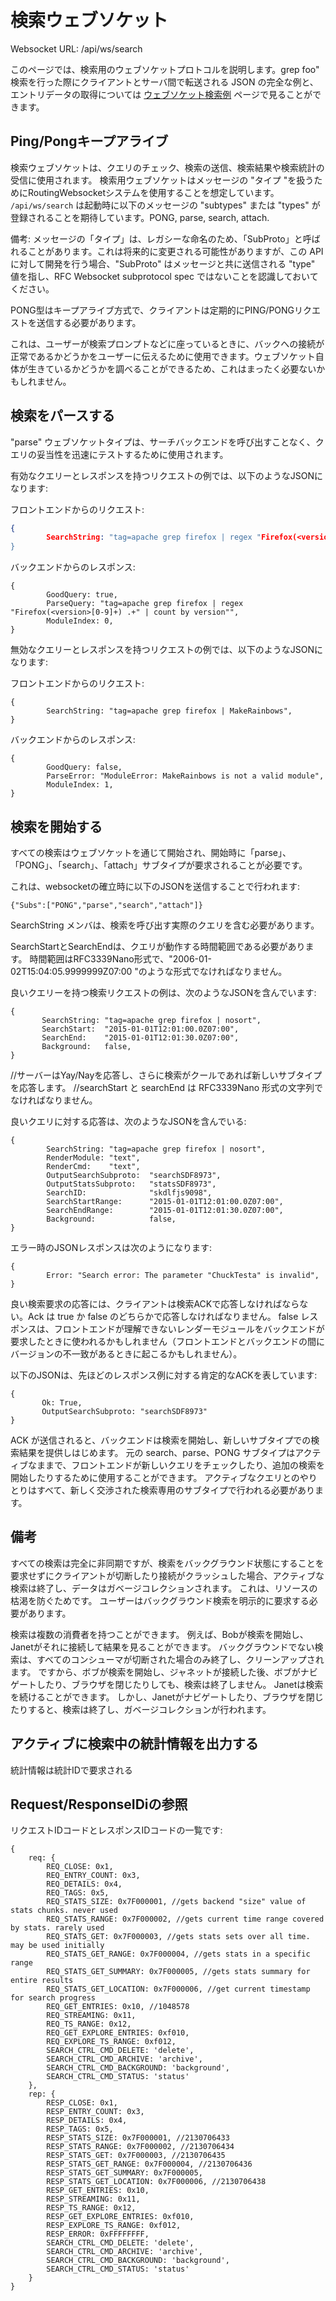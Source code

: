 # 検索ウェブソケット

Websocket URL: /api/ws/search

このページでは、検索用のウェブソケットプロトコルを説明します。grep foo" 検索を行った際にクライアントとサーバ間で転送される JSON の完全な例と、エントリデータの取得については [ウェブソケット検索例](websocket-search-example.md) ページで見ることができます。

## Ping/Pongキープアライブ

検索ウェブソケットは、クエリのチェック、検索の送信、検索結果や検索統計の受信に使用されます。 検索用ウェブソケットはメッセージの "タイプ "を扱うためにRoutingWebsocketシステムを使用することを想定しています。 `/api/ws/search` は起動時に以下のメッセージの "subtypes" または "types" が登録されることを期待しています。PONG, parse, search, attach.

備考: メッセージの「タイプ」は、レガシーな命名のため、「SubProto」と呼ばれることがあります。これは将来的に変更される可能性がありますが、この API に対して開発を行う場合、"SubProto" はメッセージと共に送信される "type" 値を指し、RFC Websocket subprotocol spec ではないことを認識しておいてください。

PONG型はキープアライブ方式で、クライアントは定期的にPING/PONGリクエストを送信する必要があります。

これは、ユーザーが検索プロンプトなどに座っているときに、バックへの接続が正常であるかどうかをユーザーに伝えるために使用できます。ウェブソケット自体が生きているかどうかを調べることができるため、これはまったく必要ないかもしれません。

## 検索をパースする

"parse" ウェブソケットタイプは、サーチバックエンドを呼び出すことなく、クエリの妥当性を迅速にテストするために使用されます。

有効なクエリーとレスポンスを持つリクエストの例では、以下のようなJSONになります:

フロントエンドからのリクエスト:
```json
{
        SearchString: "tag=apache grep firefox | regex "Firefox(<version>[0-9]+) .+" | count by version""
}
```

バックエンドからのレスポンス:
```
{
        GoodQuery: true,
        ParseQuery: "tag=apache grep firefox | regex "Firefox(<version>[0-9]+) .+" | count by version"",
        ModuleIndex: 0,
}
```

無効なクエリーとレスポンスを持つリクエストの例では、以下のようなJSONになります:

フロントエンドからのリクエスト:
```
{
        SearchString: "tag=apache grep firefox | MakeRainbows",
}
```

バックエンドからのレスポンス:
```
{
        GoodQuery: false,
        ParseError: "ModuleError: MakeRainbows is not a valid module",
        ModuleIndex: 1,
}
```

## 検索を開始する
すべての検索はウェブソケットを通じて開始され、開始時に「parse」、「PONG」、「search」、「attach」サブタイプが要求されることが必要です。 

これは、websocketの確立時に以下のJSONを送信することで行われます:
```
{"Subs":["PONG","parse","search","attach"]}
```


SearchString メンバは、検索を呼び出す実際のクエリを含む必要があります。

SearchStartとSearchEndは、クエリが動作する時間範囲である必要があります。 時間範囲はRFC3339Nano形式で、"2006-01-02T15:04:05.9999999Z07:00 "のような形式でなければなりません。

良いクエリーを持つ検索リクエストの例は、次のようなJSONを含んでいます:
```
{
       SearchString: "tag=apache grep firefox | nosort",
       SearchStart:  "2015-01-01T12:01:00.0Z07:00",
       SearchEnd:    "2015-01-01T12:01:30.0Z07:00",
       Background:   false,
}
```

//サーバーはYay/Nayを応答し、さらに検索がクールであれば新しいサブタイプを応答します。
//searchStart と searchEnd は RFC3339Nano 形式の文字列でなければなりません。

良いクエリに対する応答は、次のようなJSONを含んでいる:
```
{
        SearchString: "tag=apache grep firefox | nosort",
        RenderModule: "text",
        RenderCmd:    "text",
        OutputSearchSubproto:  "searchSDF8973",
        OutputStatsSubproto:   "statsSDF8973",
        SearchID:              "skdlfjs9098",
		SearchStartRange:      "2015-01-01T12:01:00.0Z07:00",
        SearchEndRange:        "2015-01-01T12:01:30.0Z07:00",
        Background:            false,
}
```

エラー時のJSONレスポンスは次のようになります:
```
{
        Error: "Search error: The parameter "ChuckTesta" is invalid",
}
```

良い検索要求の応答には、クライアントは検索ACKで応答しなければならない。Ack は true か false のどちらかで応答しなければなりません。 false レスポンスは、フロントエンドが理解できないレンダーモジュールをバックエンドが要求したときに使われるかもしれません（フロントエンドとバックエンドの間にバージョンの不一致があるときに起こるかもしれません）。

以下のJSONは、先ほどのレスポンス例に対する肯定的なACKを表しています:
```
{
       Ok: True,
       OutputSearchSubproto: "searchSDF8973"
}
```

ACK が送信されると、バックエンドは検索を開始し、新しいサブタイプでの検索結果を提供しはじめます。 元の search、parse、PONG サブタイプはアクティブなままで、フロントエンドが新しいクエリをチェックしたり、追加の検索を開始したりするために使用することができます。 アクティブなクエリとのやりとりはすべて、新しく交渉された検索専用のサブタイプで行われる必要があります。

## 備考
すべての検索は完全に非同期ですが、検索をバックグラウンド状態にすることを要求せずにクライアントが切断したり接続がクラッシュした場合、アクティブな検索は終了し、データはガベージコレクションされます。 これは、リソースの枯渇を防ぐためです。 ユーザーはバックグラウンド検索を明示的に要求する必要があります。

検索は複数の消費者を持つことができます。 例えば、Bobが検索を開始し、Janetがそれに接続して結果を見ることができます。 バックグラウンドでない検索は、すべてのコンシューマが切断された場合のみ終了し、クリーンアップされます。 ですから、ボブが検索を開始し、ジャネットが接続した後、ボブがナビゲートしたり、ブラウザを閉じたりしても、検索は終了しません。 Janetは検索を続けることができます。 しかし、Janetがナビゲートしたり、ブラウザを閉じたりすると、検索は終了し、ガベージコレクションが行われます。

## アクティブに検索中の統計情報を出力する

統計情報は統計IDで要求される

## Request/ResponseIDiの参照

リクエストIDコードとレスポンスIDコードの一覧です:
```
{
    req: {
        REQ_CLOSE: 0x1,
        REQ_ENTRY_COUNT: 0x3,
        REQ_DETAILS: 0x4,
        REQ_TAGS: 0x5,
        REQ_STATS_SIZE: 0x7F000001, //gets backend "size" value of stats chunks. never used
        REQ_STATS_RANGE: 0x7F000002, //gets current time range covered by stats. rarely used
        REQ_STATS_GET: 0x7F000003, //gets stats sets over all time. may be used initially
        REQ_STATS_GET_RANGE: 0x7F000004, //gets stats in a specific range
        REQ_STATS_GET_SUMMARY: 0x7F000005, //gets stats summary for entire results
        REQ_STATS_GET_LOCATION: 0x7F000006, //get current timestamp for search progress
        REQ_GET_ENTRIES: 0x10, //1048578
        REQ_STREAMING: 0x11,
        REQ_TS_RANGE: 0x12,
		REQ_GET_EXPLORE_ENTRIES: 0xf010,
		REQ_EXPLORE_TS_RANGE: 0xf012,
        SEARCH_CTRL_CMD_DELETE: 'delete',
        SEARCH_CTRL_CMD_ARCHIVE: 'archive',
        SEARCH_CTRL_CMD_BACKGROUND: 'background',
        SEARCH_CTRL_CMD_STATUS: 'status'
    },
    rep: {
        RESP_CLOSE: 0x1,
        RESP_ENTRY_COUNT: 0x3,
        RESP_DETAILS: 0x4,
        RESP_TAGS: 0x5,
        RESP_STATS_SIZE: 0x7F000001, //2130706433
        RESP_STATS_RANGE: 0x7F000002, //2130706434
        RESP_STATS_GET: 0x7F000003, //2130706435
        RESP_STATS_GET_RANGE: 0x7F000004, //2130706436
        RESP_STATS_GET_SUMMARY: 0x7F000005,
        RESP_STATS_GET_LOCATION: 0x7F000006, //2130706438
        RESP_GET_ENTRIES: 0x10,
        RESP_STREAMING: 0x11,
        RESP_TS_RANGE: 0x12,
		RESP_GET_EXPLORE_ENTRIES: 0xf010,
		RESP_EXPLORE_TS_RANGE: 0xf012,
        RESP_ERROR: 0xFFFFFFFF,
        SEARCH_CTRL_CMD_DELETE: 'delete',
        SEARCH_CTRL_CMD_ARCHIVE: 'archive',
        SEARCH_CTRL_CMD_BACKGROUND: 'background',
        SEARCH_CTRL_CMD_STATUS: 'status'
    }
}
```
